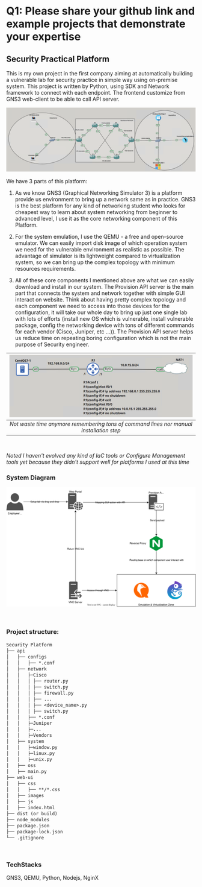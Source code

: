 
# Q1: Please share your github link and example projects that demonstrate your expertise

## Security Practical Platform
This is my own project in the first company aiming at automatically building a vulnerable lab for security practice in simple way using on-premise system. This project is written by Python, using SDK and Network framework to connect with each endpoint. The frontend customize from GNS3 web-client to be able to call API server.

![Complex topology](img/q1-2.png)

We have 3 parts of this platform:

1) As we know GNS3 (Graphical Networking Simulator 3) is a platform provide us environment to bring up a network same as in practice. GNS3 is the best platform for any kind of networking student who looks for cheapest way to learn about system networking from beginner to advanced level, I use it as the core networking component of this Platform. 

2) For the system emulation, I use the QEMU - a free and open-source emulator. We can easily import disk image of which operation system we need for the vulnerable environment as realistic as possible. The advantage of simulator is its lightweight compared to virtualization system, so we can bring up the complex topology with minimum resources requirements.

3) All of these core components I mentioned above are what we can easily download and install in our system. The Provision API server is the main part that connects the system and network together with simple GUI interact on website. Think about having pretty complex topology and each component we need to access into those devices for the configuration, it will take our whole day to bring up just one single lab with lots of efforts (install new OS which is vulnerable, install vulnerable package, config the networking device with tons of different commands for each vendor (Cisco, Juniper, etc ...)). The Provision API server helps us reduce time on repeating boring configuration which is not the main purpose of Security engineer.

|![Automate boring stuff](img/q1-1.png)| 
|:--:|
|*Not waste time anymore remembering tons of command lines nor manual installation step*|
<br/>

*Noted I haven't evolved any kind of IaC tools or Configure Management tools yet because they didn't support well for platforms I used at this time* 
<br/>

### System Diagram
![High level](img/q1-3.svg)

<br/>

### Project structure:
```
Security Platform
├── api
│   ├── configs
│   │   ├── *.conf
│   ├── network
│   │   ├─Cisco
│   │   │ ├── router.py
│   │   │ ├── switch.py
│   │   │ ├── firewall.py
│   │   │ ├── ...
│   │   │ ├── <device_name>.py
│   │   │ ├── switch.py
│   │   ├── *.conf
│   │   ├─Juniper
│   │   ├─...
│   │   ├─Vendors
│   ├── system
│   │   ├─window.py
│   │   ├─linux.py
│   │   ├─unix.py
│   ├── oss
│   ├── main.py
├── web-ui
│   ├── css
│   │   ├── **/*.css
│   ├── images
│   ├── js
│   ├── index.html
├── dist (or build)
├── node_modules
├── package.json
├── package-lock.json 
└── .gitignore
```
<br/>

### TechStacks
GNS3, QEMU, Python, Nodejs, NginX